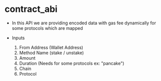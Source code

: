 # contract_abi

* In this API we are providing encoded data with gas fee dynamically for some protocols which are mapped

* Inputs
  1. From Address (Wallet Address)
  2. Method Name (stake / unstake)
  3. Amount
  4. Duration (Needs for some protocols ex: "pancake")
  5. Chain
  6. Protocol 
  

